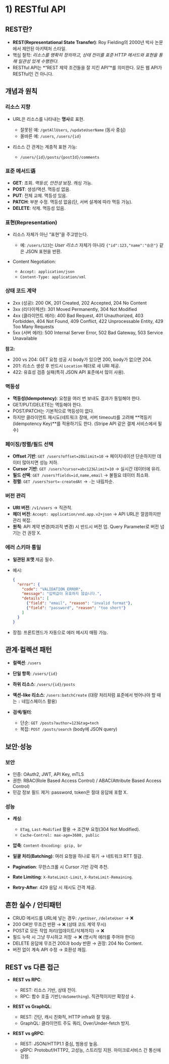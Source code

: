 # 1) RESTful API

## REST란?

* **REST(Representational State Transfer)**: Roy Fielding의 2000년 박사 논문에서 제안된 아키텍처 스타일.
* 핵심 철학: *리소스를 명확히 정의하고, 상태 전이를 표준 HTTP 메서드와 표현을 통해 일관성 있게 수행한다*.
* RESTful API는 \*“REST 제약 조건들을 잘 지킨 API”\*를 의미한다. 모든 웹 API가 RESTful인 건 아니다.

## 개념과 원칙

### 리소스 지향

* URL은 리소스를 나타내는 **명사**로 표현.

  * 잘못된 예: `/getAllUsers`, `/updateUserName` (동사 중심)
  * 올바른 예: `/users`, `/users/{id}`
* 리소스 간 관계는 계층적 표현 가능:

  * `/users/{id}/posts/{postId}/comments`

### 표준 메서드语

* **GET**: 조회. *멱등성, 안전성* 보장. 캐싱 가능.
* **POST**: 생성/액션. 멱등성 없음.
* **PUT**: 전체 교체. 멱등성 있음.
* **PATCH**: 부분 수정. 멱등성 없음(단, 서버 설계에 따라 멱등 가능).
* **DELETE**: 삭제. 멱등성 있음.

### 표현(Representation)

* 리소스 자체가 아닌 “표현”을 주고받는다.

  * 예: `/users/123`는 *User 리소스* 자체가 아니라 `{"id":123,"name":"승은"}` 같은 JSON 표현을 반환.
* Content Negotiation:

  * `Accept: application/json`
  * `Content-Type: application/xml`

### 상태 코드 계약

* 2xx (성공): 200 OK, 201 Created, 202 Accepted, 204 No Content
* 3xx (리다이렉션): 301 Moved Permanently, 304 Not Modified
* 4xx (클라이언트 에러): 400 Bad Request, 401 Unauthorized, 403 Forbidden, 404 Not Found, 409 Conflict, 422 Unprocessable Entity, 429 Too Many Requests
* 5xx (서버 에러): 500 Internal Server Error, 502 Bad Gateway, 503 Service Unavailable

**참고:**
* 200 vs 204: GET 요청 성공 시 body가 있으면 200, body가 없으면 204.
* 201: 리소스 생성 후 반드시 `Location` 헤더로 새 URI 제공.
* 422: 유효성 검증 실패(특히 JSON API 표준에서 많이 사용).

### 멱등성

* **멱등성(Idempotency)**: 요청을 여러 번 보내도 결과가 동일해야 한다.
* GET/PUT/DELETE는 멱등해야 한다.
* POST/PATCH는 기본적으로 멱등성이 없다.
* 하지만 클라이언트 재시도(네트워크 장애, 서버 timeout)를 고려해 \*\*멱등키(Idempotency Key)\*\*를 적용하기도 한다. (Stripe API 같은 결제 서비스에서 필수)

### 페이징/정렬/필드 선택

* **Offset 기반**: `GET /users?offset=20&limit=10` → 페이지네이션 단순하지만 데이터 많아지면 성능 저하.
* **Cursor 기반**: `GET /users?cursor=abc123&limit=10` → 실시간 데이터에 유리.
* **필드 선택**: `GET /users?fields=id,name,email` → 불필요 데이터 최소화.
* **정렬**: `GET /users?sort=-createdAt` → `-`는 내림차순.

### 버전 관리

* **URI 버전**: `/v1/users` → 직관적.
* **헤더 버전**: `Accept: application/vnd.app.v2+json` → API URL은 깔끔하지만 관리 복잡.
* **원칙**: API 계약 변경(파괴적 변경) 시 반드시 버전 업. Query Parameter로 버전 넘기는 건 권장 X.

### 에러 스키마 통일

* **일관된 포맷** 제공 필수.
* 예시:

  ```json
  {
    "error": {
      "code": "VALIDATION_ERROR",
      "message": "입력값이 유효하지 않습니다.",
      "details": [
        {"field": "email", "reason": "invalid format"},
        {"field": "password", "reason": "too short"}
      ]
    }
  }
  ```
* 장점: 프론트엔드가 자동으로 에러 메시지 매핑 가능.

## 관계·컬렉션 패턴

* **컬렉션**: `/users`
* **단일 항목**: `/users/{id}`
* **하위 리소스**: `/users/{id}/posts`
* **액션-like 리소스**: `/users:batchCreate` (대량 처리처럼 표준에서 벗어나야 할 때는 `:` 네임스페이스 활용)
* **검색/필터**:

  * 단순: `GET /posts?author=123&tag=tech`
  * 복잡: `POST /posts/search` (body에 JSON query)

## 보안·성능

### 보안

* 인증: OAuth2, JWT, API Key, mTLS
* 권한: RBAC(Role Based Access Control) / ABAC(Attribute Based Access Control)
* 민감 정보 필드 제거: password, token은 절대 응답에 포함 X.

### 성능

* **캐싱**:

  * `ETag`, `Last-Modified` 활용 → 조건부 요청(304 Not Modified).
  * `Cache-Control: max-age=3600, public`
* **압축**: `Content-Encoding: gzip, br`
* **일괄 처리(Batching)**: 여러 요청을 하나로 묶기 → 네트워크 RTT 절감.
* **Pagination**: 무한스크롤 시 Cursor 기반 강력 추천.
* **Rate Limiting**: `X-RateLimit-Limit`, `X-RateLimit-Remaining`.
* **Retry-After**: 429 응답 시 재시도 간격 제공.


## 흔한 실수 / 안티패턴

* CRUD 메서드를 URL에 넣는 경우: `/getUser`, `/deleteUser` → ❌
* 200 OK만 무조건 반환 → ❌ (상태 코드 계약 무시)
* POST로 모든 작업 처리(업데이트/삭제까지) → ❌
* 필드 누락 시 그냥 무시하고 저장 → ❌ (명시적 에러를 주어야 한다)
* DELETE 응답에 무조건 200과 body 반환 → 권장: 204 No Content.
* 버전 없이 계속 API 수정 → 호환성 깨짐.


## REST vs 다른 접근

* **REST vs RPC**:
  * REST: 리소스 기반, 상태 전이.
  * RPC: 함수 호출 기반(`/doSomething`). 직관적이지만 확장성 ↓.
 
* **REST vs GraphQL**:

  * REST: 간단, 캐시 친화적, HTTP infra와 잘 맞음.
  * GraphQL: 클라이언트 주도 쿼리, Over/Under-fetch 방지.

* **REST vs gRPC**:

  * REST: JSON/HTTP1.1 중심, 범용성 높음.
  * gRPC: Protobuf/HTTP2, 고성능, 스트리밍 지원. 마이크로서비스 간 통신에 강점.
